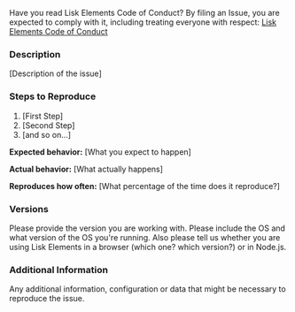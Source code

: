 Have you read Lisk Elements Code of Conduct? By filing an Issue, you are expected to comply with it, including treating everyone with respect: [Lisk Elements Code of Conduct](CODE_OF_CONDUCT.md)

### Description

[Description of the issue]

### Steps to Reproduce

1. [First Step]
1. [Second Step]
1. [and so on...]

**Expected behavior:** [What you expect to happen]

**Actual behavior:** [What actually happens]

**Reproduces how often:** [What percentage of the time does it reproduce?]

### Versions

Please provide the version you are working with. Please include the OS and what version of the OS you're running.
Also please tell us whether you are using Lisk Elements in a browser (which one? which version?) or in Node.js.

### Additional Information

Any additional information, configuration or data that might be necessary to reproduce the issue.
